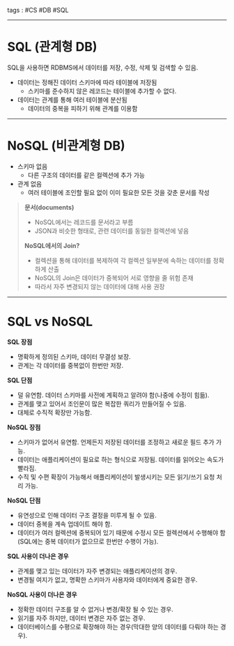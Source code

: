 tags : #CS #DB #SQL 

---
# SQL (관계형 DB)
SQL을 사용하면 RDBMS에서 데이터를 저장, 수정, 삭제 및 검색할 수 있음.
- 데이터는 정해진 데이터 스키마에 따라 테이블에 저장됨
	- 스키마를 준수하지 않은 레코드는 테이블에 추가할 수 없다.
- 데이터는 관계를 통해 여러 테이블에 분산됨
	- 데이터의 중복을 피하기 위해 관계를 이용함

---
# NoSQL (비관계형 DB)
- 스키마 없음
	- 다른 구조의 데이터를 같은 컬렉션에 추가 가능
- 관계 없음
	- 여러 테이블에 조인할 필요 없이 이미 필요한 모든 것을 갖춘 문서를 작성

> **문서(documents)**
> - NoSQL에서는 레코드를 문서라고 부름
> - JSON과 비슷한 형태로, 관련 데이터를 동일한 컬렉션에 넣음
> 
> **NoSQL에서의 Join?**
> - 컬렉션을 통해 데이터를 복제하여 각 컬렉션 일부분에 속하는 데이터를 정확하게 산출
> - NoSQL의 Join은 데이터가 중복되어 서로 영향을 줄 위험 존재
> - 따라서 자주 변경되지 않는 데이터에 대해 사용 권장

---
# SQL vs NoSQL

**SQL 장점**

- 명확하게 정의된 스키마, 데이터 무결성 보장.
- 관계는 각 데이터를 중복없이 한번만 저장.

**SQL 단점**

- 덜 유연함. 데이터 스키마를 사전에 계획하고 알려야 함(나중에 수정이 힘듦).
- 관계를 맺고 있어서 조인문이 많은 복잡한 쿼리가 만들어질 수 있음.
- 대체로 수직적 확장만 가능함.

**NoSQL 장점**

- 스키마가 없어서 유연함. 언제든지 저장된 데이터를 조정하고 새로운 필드 추가 가능.
- 데이터는 애플리케이션이 필요로 하는 형식으로 저장됨. 데이터를 읽어오는 속도가 빨라짐.
- 수직 및 수편 확장이 가능해서 애플리케이션이 발생시키는 모든 읽기/쓰기 요청 처리 가능.

**NoSQL 단점**

- 유연성으로 인해 데이터 구조 결정을 미루게 될 수 있음.
- 데이터 중복을 계속 업데이트 해야 함.
- 데이터가 여러 컬렉션에 중복되어 있기 때문에 수정시 모든 컬렉션에서 수행해야 함(SQL에는 중복 데이터가 없으므로 한번만 수행이 가능).

**SQL 사용이 더나은 경우**

- 관계를 맺고 있는 데이터가 자주 변경되는 애플리케이션의 경우.
- 변경될 여지가 없고, 명확한 스키마가 사용자와 데이터에게 중요한 경우.

**NoSQL 사용이 더나은 경우**

- 정확한 데이터 구조를 알 수 없거나 변경/확장 될 수 있는 경우.
- 읽기를 자주 하지만, 데이터 변경은 자주 없는 경우.
- 데이터베이스를 수평으로 확장해야 하는 경우(막대한 양의 데이터를 다뤄야 하는 경우).